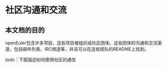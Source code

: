 # 社区沟通和交流

## 本文档的目的

openEuler包含许多项目，这些项目被组织成社区团体。这些团体的沟通和交流渠道，包括邮件列表、IRC频道等，并且可以在这些团队的README上找到。


*todo*：下面描述如何使用社区的通信
